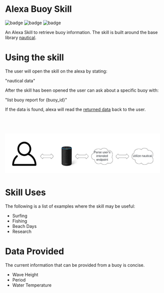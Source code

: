 # Alexa Buoy Skill

![badge](https://img.shields.io/endpoint?url=https://gist.githubusercontent.com/barbacbd/13b743bab03c7a43a72994b1512a112e/raw/AvailableBuoys.json) ![badge](https://img.shields.io/endpoint?url=https://gist.githubusercontent.com/barbacbd/09fbedcdba4bab564596abfdd22d35e2/raw/AvailableCities.json)
![badge](https://img.shields.io/endpoint?url=https://gist.githubusercontent.com/barbacbd/7e85f87f1f599809fd45d9ef75e9ef42/raw/DynamicBuoyBadgeData.json) 

An Alexa Skill to retrieve buoy information. The skill is built around the base library [nautical](https://github.com/barbacbd/nautical). 

# Using the skill

The user will open the skill on the alexa by stating:

"nautical data"
<br>

After the skill has been opened the user can ask about a specific buoy with:

"list buoy report for {buoy_id}" 
<br>

If the data is found, alexa will read the [returned data](#data-provided) back to the user.

<br>
<h1 align="center">
  <a>
    <img src="https://github.com/barbacbd/alexa-buoys/blob/53009b2a9cd8e0f6b0b635ed465452e6d90aadad/.images/model.jpeg" width="512" height="128" >
  </a>
</h1>


# Skill Uses

The following is a list of examples where the skill may be useful:

- Surfing
- Fishing
- Beach Days
- Research

# Data Provided

The current information that can be provided from a buoy is concise.

- Wave Height
- Period
- Water Temperature
